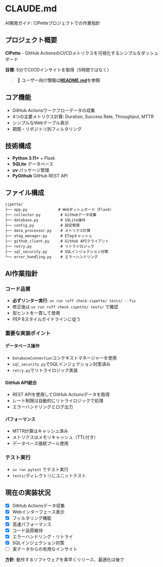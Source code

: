 # CLAUDE.md

AI開発ガイド: CIPetteプロジェクトでの作業指針

## プロジェクト概要

**CIPette** - GitHub ActionsのCI/CDメトリクスを可視化するシンプルなダッシュボード

**目標**: 5分でCI/CDインサイトを取得（5時間ではなく）

> 📖 **ユーザー向け情報は[README.md](README.md)を参照**

## コア機能

- GitHub Actionsワークフローデータの収集
- 4つの主要メトリクス計算: Duration, Success Rate, Throughput, MTTR
- シンプルなWebテーブル表示
- 期間・リポジトリ別フィルタリング

## 技術構成

- **Python 3.11+** + Flask
- **SQLite** データベース
- **uv** パッケージ管理
- **PyGithub** GitHub REST API

## ファイル構成

```
cipette/
├── app.py              # Webダッシュボード（Flask）
├── collector.py         # GitHubデータ収集
├── database.py          # SQLite操作
├── config.py            # 設定管理
├── data_processor.py    # メトリクス計算
├── etag_manager.py      # ETagキャッシュ
├── github_client.py     # GitHub APIクライアント
├── retry.py             # リトライロジック
├── sql_security.py      # SQLインジェクション対策
└── error_handling.py    # エラーハンドリング
```

## AI作業指針

### コード品質
- **必ずリンター実行**: `uv run ruff check cipette/ tests/ --fix`
- 修正後は `uv run ruff check cipette/ tests/` で確認
- 型ヒントを一貫して使用
- PEP 8スタイルガイドラインに従う

### 重要な実装ポイント

#### データベース操作
- `DatabaseConnection`コンテキストマネージャーを使用
- `sql_security.py`でSQLインジェクション対策済み
- `retry.py`でリトライロジック実装

#### GitHub API統合
- REST APIを使用してGitHub Actionsデータを取得
- レート制限は自動的にリトライロジックで処理
- エラーハンドリングとログ出力

#### パフォーマンス
- MTTR計算はキャッシュ済み
- メトリクスはメモリキャッシュ（TTL付き）
- データベース接続プール使用

### テスト実行
- `uv run pytest` でテスト実行
- `tests/`ディレクトリにユニットテスト

## 現在の実装状況

- [x] GitHub Actionsデータ収集
- [x] Webインターフェース表示
- [x] フィルタリング機能
- [x] 高速パフォーマンス
- [x] コード品質維持
- [x] エラーハンドリング・リトライ
- [x] SQLインジェクション対策
- [ ] 実データからの有用なインサイト

**方針**: 動作するソフトウェアを素早くリリース、最適化は後で